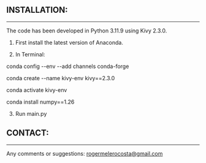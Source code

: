 ## INSTALLATION:
---------------------

The code has been developed in Python 3.11.9 using Kivy 2.3.0.  

1) First install the latest version of Anaconda.

2) In Terminal:

  conda config --env --add channels conda-forge
  
  conda create --name kivy-env kivy==2.3.0
  
  conda activate kivy-env
  
  conda install numpy==1.26

3) Run main.py


## CONTACT:
---------------------
Any comments or suggestions: rogermelerocosta@gmail.com
